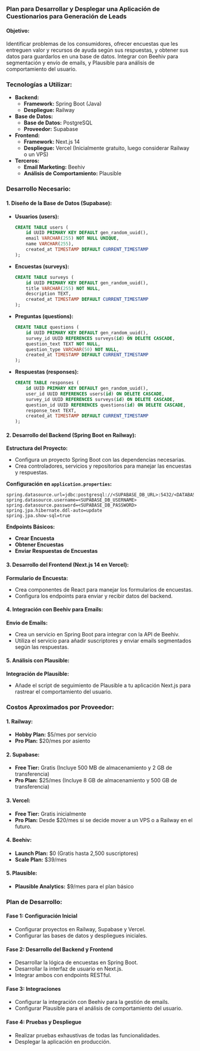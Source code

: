 ### Plan para Desarrollar y Desplegar una Aplicación de Cuestionarios para Generación de Leads

#### **Objetivo:**

Identificar problemas de los consumidores, ofrecer encuestas que les entreguen valor y recursos de ayuda según sus respuestas, y obtener sus datos para guardarlos en una base de datos. Integrar con Beehiv para segmentación y envío de emails, y Plausible para análisis de comportamiento del usuario.

### **Tecnologías a Utilizar:**

- **Backend:**
  - **Framework:** Spring Boot (Java)
  - **Despliegue:** Railway
- **Base de Datos:**
  - **Base de Datos:** PostgreSQL
  - **Proveedor:** Supabase
- **Frontend:**
  - **Framework:** Next.js 14
  - **Despliegue:** Vercel (Inicialmente gratuito, luego considerar Railway o un VPS)
- **Terceros:**
  - **Email Marketing:** Beehiv
  - **Análisis de Comportamiento:** Plausible

### **Desarrollo Necesario:**

#### **1. Diseño de la Base de Datos (Supabase):**

- **Usuarios (users):**

  ```sql
  CREATE TABLE users (
      id UUID PRIMARY KEY DEFAULT gen_random_uuid(),
      email VARCHAR(255) NOT NULL UNIQUE,
      name VARCHAR(255),
      created_at TIMESTAMP DEFAULT CURRENT_TIMESTAMP
  );
  ```

- **Encuestas (surveys):**

  ```sql
  CREATE TABLE surveys (
      id UUID PRIMARY KEY DEFAULT gen_random_uuid(),
      title VARCHAR(255) NOT NULL,
      description TEXT,
      created_at TIMESTAMP DEFAULT CURRENT_TIMESTAMP
  );
  ```

- **Preguntas (questions):**

  ```sql
  CREATE TABLE questions (
      id UUID PRIMARY KEY DEFAULT gen_random_uuid(),
      survey_id UUID REFERENCES surveys(id) ON DELETE CASCADE,
      question_text TEXT NOT NULL,
      question_type VARCHAR(50) NOT NULL,
      created_at TIMESTAMP DEFAULT CURRENT_TIMESTAMP
  );
  ```

- **Respuestas (responses):**
  ```sql
  CREATE TABLE responses (
      id UUID PRIMARY KEY DEFAULT gen_random_uuid(),
      user_id UUID REFERENCES users(id) ON DELETE CASCADE,
      survey_id UUID REFERENCES surveys(id) ON DELETE CASCADE,
      question_id UUID REFERENCES questions(id) ON DELETE CASCADE,
      response_text TEXT,
      created_at TIMESTAMP DEFAULT CURRENT_TIMESTAMP
  );
  ```

#### **2. Desarrollo del Backend (Spring Boot en Railway):**

**Estructura del Proyecto:**

- Configura un proyecto Spring Boot con las dependencias necesarias.
- Crea controladores, servicios y repositorios para manejar las encuestas y respuestas.

**Configuración en `application.properties`:**

```properties
spring.datasource.url=jdbc:postgresql://<SUPABASE_DB_URL>:5432/<DATABASE_NAME>
spring.datasource.username=<SUPABASE_DB_USERNAME>
spring.datasource.password=<SUPABASE_DB_PASSWORD>
spring.jpa.hibernate.ddl-auto=update
spring.jpa.show-sql=true
```

**Endpoints Básicos:**

- **Crear Encuesta**
- **Obtener Encuestas**
- **Enviar Respuestas de Encuestas**

#### **3. Desarrollo del Frontend (Next.js 14 en Vercel):**

**Formulario de Encuesta:**

- Crea componentes de React para manejar los formularios de encuestas.
- Configura los endpoints para enviar y recibir datos del backend.

#### **4. Integración con Beehiv para Emails:**

**Envio de Emails:**

- Crea un servicio en Spring Boot para integrar con la API de Beehiv.
- Utiliza el servicio para añadir suscriptores y enviar emails segmentados según las respuestas.

#### **5. Análisis con Plausible:**

**Integración de Plausible:**

- Añade el script de seguimiento de Plausible a tu aplicación Next.js para rastrear el comportamiento del usuario.

### **Costos Aproximados por Proveedor:**

#### **1. Railway:**

- **Hobby Plan:** $5/mes por servicio
- **Pro Plan:** $20/mes por asiento

#### **2. Supabase:**

- **Free Tier:** Gratis (Incluye 500 MB de almacenamiento y 2 GB de transferencia)
- **Pro Plan:** $25/mes (Incluye 8 GB de almacenamiento y 500 GB de transferencia)

#### **3. Vercel:**

- **Free Tier:** Gratis inicialmente
- **Pro Plan:** Desde $20/mes si se decide mover a un VPS o a Railway en el futuro.

#### **4. Beehiv:**

- **Launch Plan:** $0 (Gratis hasta 2,500 suscriptores)
- **Scale Plan:** $39/mes

#### **5. Plausible:**

- **Plausible Analytics:** $9/mes para el plan básico

### **Plan de Desarrollo:**

#### **Fase 1: Configuración Inicial**

- Configurar proyectos en Railway, Supabase y Vercel.
- Configurar las bases de datos y despliegues iniciales.

#### **Fase 2: Desarrollo del Backend y Frontend**

- Desarrollar la lógica de encuestas en Spring Boot.
- Desarrollar la interfaz de usuario en Next.js.
- Integrar ambos con endpoints RESTful.

#### **Fase 3: Integraciones**

- Configurar la integración con Beehiv para la gestión de emails.
- Configurar Plausible para el análisis de comportamiento del usuario.

#### **Fase 4: Pruebas y Despliegue**

- Realizar pruebas exhaustivas de todas las funcionalidades.
- Desplegar la aplicación en producción.
